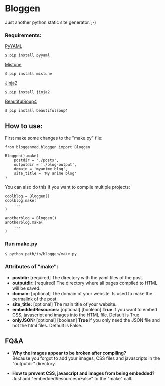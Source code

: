 # Bloggen

Just another python static site generator. ;-)

### Requirements:
	
[PyYAML](https://github.com/yaml/pyyaml)   

    $ pip install pyyaml   

[Mistune](https://github.com/lepture/mistune)   

    $ pip install mistune   

[Jinja2](https://github.com/pallets/jinja)   

    $ pip install jinja2   

 [BeautifulSoup4](https://github.com/getanewsletter/BeautifulSoup4)   

    $ pip install beautifulsoup4   


## How to use:

First make some changes to the "make.py" file:

    from bloggenmod.bloggen import Bloggen

    Bloggen().make(
        postdir = './posts', 
        outputdir = './blog-output',
        domain = 'myanime.blog',
        site_title = 'My anime blog'
    )

You can also do this if you want to compile multiple projects:

    coolblog = Bloggen()
    coolblog.make(
        ...
    )

    anotherblog = Bloggen()
    anotherblog.make(
        ...
    )

### Run make.py

    $ python path/to/bloggen/make.py

### Attributes of "make":  

- **postdir:** [required] The directory with the yaml files of the post.
- **outputdir:** [required] The directory where all pages compiled to HTML will be saved.
- **domain:** [optional] The domain of your website. Is used to make the permalink of the post.
- **site_title:** [optional] The main title of your website.
- **embeddedResources:** [optional] [boolean] **True** if you want to embed CSS, javascript and images into the HTML file. Default is True.
- **onlyJSON:** [optional] [boolean] **True** if you only need the JSON file and not the html files. Default is False.

## FQ&A
- **Why the images appear to be broken after compiling?**   
Because you forgot to add your images, CSS files and javascripts in the "outputdir" directory.

- **How to prevent CSS, javascript and images from being embedded?**  
Just add "embeddedResources=False" to the "make" call.


